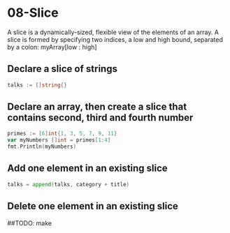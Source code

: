 # 08-Slice

A slice is a dynamically-sized, flexible view of the elements of an array.
A slice is formed by specifying two indices, a low and high bound, separated by a colon: myArray[low : high]

## Declare a slice of strings

```go
talks := []string{}
```

## Declare an array, then create a slice that contains second, third and fourth number

```go
primes := [6]int{1, 3, 5, 7, 9, 11}
var myNumbers []int = primes[1:4]
fmt.Println(myNumbers)
```

## Add one element in an existing slice

```go
talks = append(talks, category + title)
```

## Delete one element in an existing slice

##TODO: make

